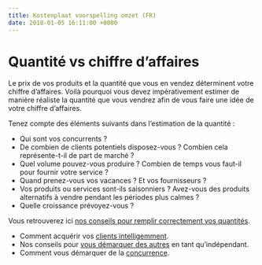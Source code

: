 ```yaml
---
title: Kostenplaat voorspelling omzet (FR)
date: 2018-01-05 16:11:00 +0000
---
```

# Quantité vs chiffre d’affaires

Le prix de vos produits et la quantité que vous en vendez déterminent votre chiffre d’affaires. Voilà pourquoi vous devez impérativement estimer de manière réaliste la quantité que vous vendrez afin de vous faire une idée de votre chiffre d’affaires.

Tenez compte des éléments suivants dans l’estimation de la quantité :

* Qui sont vos concurrents ?
* De combien de clients potentiels disposez-vous ? Combien cela représente-t-il de part de marché ?
* Quel volume pouvez-vous produire ? Combien de temps vous faut-il pour fournir votre service ?
* Quand prenez-vous vos vacances ? Et vos fournisseurs ?
* Vos produits ou services sont-ils saisonniers ? Avez-vous des produits alternatifs à vendre pendant les périodes plus calmes ?
* Quelle croissance prévoyez-vous ?

Vous retrouverez ici [nos conseils pour remplir correctement vos quantités](http://blog.xerius.be/debutant/7-questions-pour-mieux-evaluer-vos-tarifs-et-vos-revenus ). 

* Comment acquérir vos [clients intelligemment](http://blog.xerius.be/debutant/marketing-pour-starters-6-manieres-intelligentes-dacquerir-des-clients).
* Nos conseils pour [vous démarquer des autres](https://blog.xerius.be/debutant/personal-branding-comment-puis-je-me-demarquer) en tant qu’indépendant.
* Comment vous démarquer de la [concurrence](https://blog.xerius.be/debutant/gerer-la-concurrence).